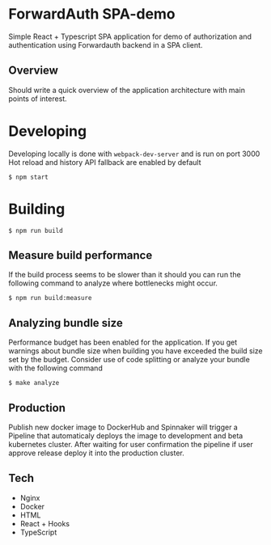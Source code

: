 # ForwardAuth SPA-demo

Simple React + Typescript SPA application for demo of authorization
and authentication using Forwardauth backend in a SPA client.

## Overview

Should write a quick overview of the application architecture with main points of interest.

# Developing

Developing locally is done with `webpack-dev-server` and is run on port 3000
Hot reload and history API fallback are enabled by default

```
$ npm start
```

# Building

```
$ npm run build
```

## Measure build performance

If the build process seems to be slower than it should you can run the following
command to analyze where bottlenecks might occur.

```
$ npm run build:measure
```

## Analyzing bundle size

Performance budget has been enabled for the application. If you get warnings
about bundle size when building you have exceeded the build size set by the budget.
Consider use of code splitting or analyze your bundle with the following command

```
$ make analyze
```

## Production
Publish new docker image to DockerHub and Spinnaker will trigger a Pipeline that
automaticaly deploys the image to development and beta kubernetes cluster.
After waiting for user confirmation the pipeline if user approve release
deploy it into the production cluster.

## Tech
- Nginx
- Docker
- HTML
- React + Hooks
- TypeScript
